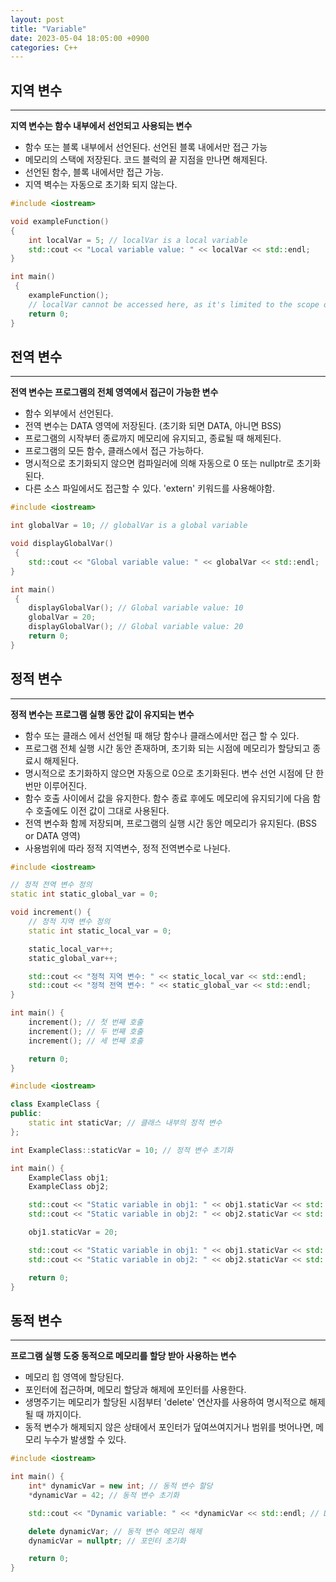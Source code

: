 ```yaml
---
layout: post
title: "Variable"
date: 2023-05-04 18:05:00 +0900
categories: C++
---
```


## 지역 변수
----
**지역 변수는 함수 내부에서 선언되고 사용되는 변수**

- 함수 또는 블록 내부에서 선언된다. 선언된 블록 내에서만 접근 가능
- 메모리의 스택에 저장된다. 코드 블럭의 끝 지점을 만나면 해제된다.
- 선언된 함수, 블록 내에서만 접근 가능.
- 지역 벽수는 자동으로 초기화 되지 않는다.

```cpp 
#include <iostream>

void exampleFunction() 
{
    int localVar = 5; // localVar is a local variable
    std::cout << "Local variable value: " << localVar << std::endl;
}

int main()
 {
    exampleFunction();
    // localVar cannot be accessed here, as it's limited to the scope of exampleFunction()
    return 0;
}
```
## 전역 변수
----------
**전역 변수는 프로그램의 전체 영역에서 접근이 가능한 변수**
- 함수 외부에서 선언된다.
- 전역 변수는 DATA 영역에 저장된다. (초기화 되면 DATA, 아니면 BSS)
- 프로그램의 시작부터 종료까지 메모리에 유지되고, 종료될 때 해제된다.
- 프로그램의 모든 함수, 클래스에서 접근 가능하다.
- 명시적으로 초기화되지 않으면 컴파일러에 의해 자동으로 0 또는 nullptr로 초기화된다.
- 다른 소스 파일에서도 접근할 수 있다. 'extern' 키워드를 사용해야함.

```cpp
#include <iostream>

int globalVar = 10; // globalVar is a global variable

void displayGlobalVar()
 {
    std::cout << "Global variable value: " << globalVar << std::endl;
}

int main()
 {
    displayGlobalVar(); // Global variable value: 10
    globalVar = 20;
    displayGlobalVar(); // Global variable value: 20
    return 0;
}
```

## 정적 변수
---------
**정적 변수는 프로그램 실행 동안 값이 유지되는 변수**
- 함수 또는 클래스 에서 선언될 때 해당 함수나 클래스에서만 접근 할 수 있다.
- 프로그램 전체 실행 시간 동안 존재하며, 초기화 되는 시점에 메모리가 할당되고 종료시 해제된다.
- 명시적으로 초기화하지 않으면 자동으로 0으로 초기화된다. 변수 선언 시점에 단 한 번만 이루어진다.
- 함수 호출 사이에서 값을 유지한다. 함수 종료 후에도 메모리에 유지되기에 다음 함수 호출에도 이전 값이 그대로 사용된다.
- 전역 변수화 함께 저장되며, 프로그램의 실행 시간 동안 메모리가 유지된다. (BSS or DATA 영역)
- 사용범위에 따라 정적 지역변수, 정적 전역변수로 나뉜다.

```cpp
#include <iostream>

// 정적 전역 변수 정의
static int static_global_var = 0;

void increment() {
    // 정적 지역 변수 정의
    static int static_local_var = 0;

    static_local_var++;
    static_global_var++;

    std::cout << "정적 지역 변수: " << static_local_var << std::endl;
    std::cout << "정적 전역 변수: " << static_global_var << std::endl;
}

int main() {
    increment(); // 첫 번째 호출
    increment(); // 두 번째 호출
    increment(); // 세 번째 호출

    return 0;
}
```

```cpp
#include <iostream>

class ExampleClass {
public:
    static int staticVar; // 클래스 내부의 정적 변수
};

int ExampleClass::staticVar = 10; // 정적 변수 초기화

int main() {
    ExampleClass obj1;
    ExampleClass obj2;

    std::cout << "Static variable in obj1: " << obj1.staticVar << std::endl; // Static variable in obj1: 10
    std::cout << "Static variable in obj2: " << obj2.staticVar << std::endl; // Static variable in obj2: 10

    obj1.staticVar = 20;

    std::cout << "Static variable in obj1: " << obj1.staticVar << std::endl; // Static variable in obj1: 20
    std::cout << "Static variable in obj2: " << obj2.staticVar << std::endl; // Static variable in obj2: 20

    return 0;
}
```

## 동적 변수
------------
**프로그램 실행 도중 동적으로 메모리를 할당 받아 사용하는 변수**
- 메모리 힙 영역에 할당된다.
- 포인터에 접근하며, 메모리 할당과 해제에 포인터를 사용한다.
- 생명주기는 메모리가 할당된 시점부터 'delete' 연산자를 사용하여 명시적으로 해제될 때 까지이다.
- 동적 변수가 해제되지 않은 상태에서 포인터가 덮여쓰여지거나 범위를 벗어나면, 메모리 누수가 발생할 수 있다.

```cpp
#include <iostream>

int main() {
    int* dynamicVar = new int; // 동적 변수 할당
    *dynamicVar = 42; // 동적 변수 초기화

    std::cout << "Dynamic variable: " << *dynamicVar << std::endl; // Dynamic variable: 42

    delete dynamicVar; // 동적 변수 메모리 해제
    dynamicVar = nullptr; // 포인터 초기화

    return 0;
}
```